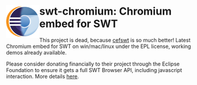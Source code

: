 # <img align="left" src="_images/logo_90.png"> swt-chromium: Chromium embed for SWT

This project is dead, because [cefswt](https://github.com/maketechnology/cefswt) is so much better!  Latest Chromium embed for SWT on win/mac/linux under the EPL license, working demos already available.

Please consider donating financially to their project through the Eclipse Foundation to ensure it gets a full SWT Browser API, including javascript interaction.  More details [here](https://github.com/diffplug/swt-chromium/issues/10).

